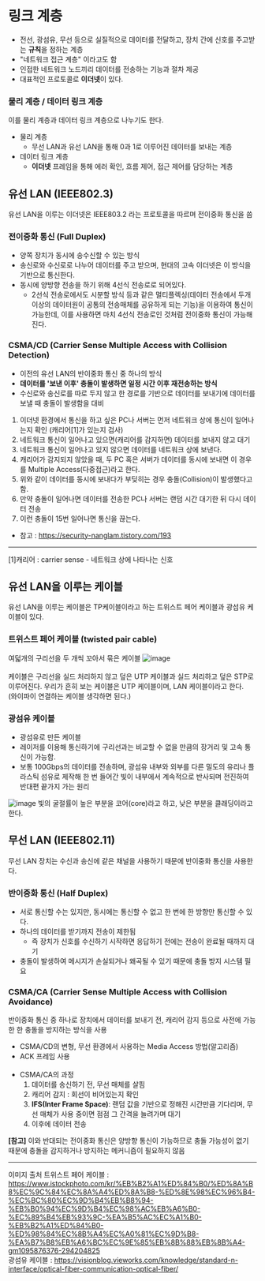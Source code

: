 # 링크 계층
- 전선, 광섬유, 무선 등으로 실질적으로 데이터를 전달하고, 장치 간에 신호를 주고받는 **규칙**을 정하는 계층
- "네트워크 접근 계층" 이라고도 함
- 인접한 네트워크 노드끼리 데이터를 전송하는 기능과 절차 제공
- 대표적인 프로토콜로 **이더넷**이 있다.

### 물리 계층 / 데이터 링크 계층
이를 물리 계층과 데이터 링크 계층으로 나누기도 한다.
- 물리 계층
    - 무선 LAN과 유선 LAN을 통해 0과 1로 이루어진 데이터를 보내는 계층
- 데이터 링크 계층
    - **이더넷** 프레임을 통해 에러 확인, 흐름 제어, 접근 제어를 담당하는 계층

## 유선 LAN (IEEE802.3)
유선 LAN을 이루는 이더넷은 IEEE803.2 라는 프로토콜을 따르며 전이중화 통신을 씀

### 전이중화 통신 (Full Duplex)
- 양쪽 장치가 동시에 송수신할 수 있는 방식
- 송신로와 수신로로 나누어 데이터를 주고 받으며, 현대의 고속 이더넷은 이 방식을 기반으로 통신한다.
- 동시에 양방향 전송을 하기 위해 4선식 전송로로 되어있다.
    - 2선식 전송로에서도 시분할 방식 등과 같은 멀티플렉싱(데이터 전송에서 두개 이상의 데이터원이 공통의 전송매체를 공유하게 되는 기능)을 이용하여 통신이 가능한데, 이를 사용하면 마치 4선식 전송로인 것처럼 전이중화 통신이 가능해진다.

### CSMA/CD (Carrier Sense Multiple Access with Collision Detection)
- 이전의 유선 LAN의 반이중화 통신 중 하나의 방식
- **데이터를 '보낸 이후' 충돌이 발생하면 일정 시간 이후 재전송하는 방식**
- 수신로와 송신로를 따로 두지 않고 한 경로를 기반으로 데이터를 보내기에 데이터를 보낼 때 충돌이 발생함을 대비

1. 이더넷 환경에서 통신을 하고 싶은 PC나 서버는 먼저 네트워크 상에 통신이 일어나는지 확인 (캐리어[1]가 있는지 검사)
2. 네트워크 통신이 일어나고 있으면(캐리어를 감지하면) 데이터를 보내지 않고 대기
3. 네트워크 통신이 일어나고 있지 않으면 데이터를 네트워크 상에 보낸다.
4. 캐리어가 감지되지 않았을 때, 두 PC 혹은 서버가 데이터를 동시에 보내면 이 경우를 Multiple Access(다중접근)라고 한다.
5. 위와 같이 데이터를 동시에 보내다가 부딪히는 경우 충돌(Collision)이 발생했다고 함.
6. 만약 충돌이 일어나면 데이터를 전송한 PC나 서버는 랜덤 시간 대기한 뒤 다시 데이터 전송
7. 이런 충돌이 15번 일어나면 통신을 끊는다.

* 참고 : https://security-nanglam.tistory.com/193
---
[1]캐리어 : carrier sense - 네트워크 상에 나타나는 신호

## 유선 LAN을 이루는 케이블
유선 LAN을 이루는 케이블은 TP케이블이라고 하는 트위스트 페어 케이블과 광섬유 케이블이 있다.

### 트위스트 페어 케이블 (twisted pair cable)
여덟개의 구리선을 두 개씩 꼬아서 묶은 케이블
![image](https://media.istockphoto.com/id/1095876376/ko/%EB%B2%A1%ED%84%B0/%ED%8A%B8%EC%9C%84%EC%8A%A4%ED%8A%B8-%ED%8E%98%EC%96%B4-%EC%BC%80%EC%9D%B4%EB%B8%94-%EB%B0%94%EC%9D%B4%EC%98%AC%EB%A6%B0-%EC%89%B4%EB%93%9C-%EA%B5%AC%EC%A1%B0-%EB%B2%A1%ED%84%B0-%ED%98%84%EC%8B%A4%EC%A0%81%EC%9D%B8-%EA%B7%B8%EB%A6%BC%EC%9E%85%EB%8B%88%EB%8B%A4.jpg?s=612x612&w=is&k=20&c=4n5Tn_BIUQ4Q4sIBhABpeP10FHAXB_qP_-2upQ68xn0=)
<br><br>
케이블은 구리선을 실드 처리하지 않고 덮은 UTP 케이블과 실드 처리하고 덮은 STP로 이루어진다. 우리가 흔히 보는 케이블은 UTP 케이블이며, LAN 케이블이라고 한다.<br>
(와이파이 연결하는 케이블 생각하면 된다.)

### 광섬유 케이블
- 광섬유로 만든 케이블
- 레이저를 이용해 통신하기에 구리선과는 비교할 수 없을 만큼의 장거리 및 고속 통신이 가능함.
- 보통 100Gbps의 데이터를 전송하며, 광섬유 내부와 외부를 다른 밀도의 유리나 플라스틱 섬유로 제작해 한 번 들어간 빛이 내부에서 계속적으로 반사되며 전진하여 반대편 끝가지 가는 원리

![image](https://visionblog.vieworks.com/wp-content/uploads/2021/06/image-2.png)
빛의 굴절률이 높은 부분을 코어(core)라고 하고, 낮은 부분을 클래딩이라고 한다.

## 무선 LAN (IEEE802.11)
무선 LAN 장치는 수신과 송신에 같은 채널을 사용하기 때문에 반이중화 통신을 사용한다.

### 반이중화 통신 (Half Duplex)
- 서로 통신할 수는 있지만, 동시에는 통신할 수 없고 한 번에 한 방향만 통신할 수 있다.
- 하나의 데이터를 받기까지 전송이 제한됨
    - 즉 장치가 신호를 수신하기 시작하면 응답하기 전에는 전송이 완료될 때까지 대기
- 충돌이 발생하여 메시지가 손실되거나 왜곡될 수 있기 때문에 충돌 방지 시스템 필요

### CSMA/CA (Carrier Sense Multiple Access with Collision Avoidance)
반이중화 통신 중 하나로 장치에서 데이터를 보내기 전, 캐리어 감지 등으로 사전에 가능한 한 충돌을 방지하는 방식을 사용
- CSMA/CD의 변형, 무선 환경에서 사용하는 Media Access 방법(알고리즘)
- ACK 프레임 사용
<br><br>
- CSMA/CA의 과정
    1. 데이터를 송신하기 전, 무선 매체를 살핌
    2. 캐리어 감지 : 회선이 비어있는지 확인
    3. **IFS(Inter Frame Space)**: 랜덤 값을 기반으로 정해진 시간만큼 기다리며, 무선 매체가 사용 중이면 점점 그 간격을 늘려가며 대기
    4. 이후에 데이터 전송

**[참고]** 이와 반대되는 전이중화 통신은 양방향 통신이 가능하므로 충돌 가능성이 없기 때문에 충돌을 감지하거나 방지하는 메커니즘이 필요하지 않음










---
이미지 출처
트위스트 페어 케이블 : https://www.istockphoto.com/kr/%EB%B2%A1%ED%84%B0/%ED%8A%B8%EC%9C%84%EC%8A%A4%ED%8A%B8-%ED%8E%98%EC%96%B4-%EC%BC%80%EC%9D%B4%EB%B8%94-%EB%B0%94%EC%9D%B4%EC%98%AC%EB%A6%B0-%EC%89%B4%EB%93%9C-%EA%B5%AC%EC%A1%B0-%EB%B2%A1%ED%84%B0-%ED%98%84%EC%8B%A4%EC%A0%81%EC%9D%B8-%EA%B7%B8%EB%A6%BC%EC%9E%85%EB%8B%88%EB%8B%A4-gm1095876376-294204825
<br>
광섬유 케이블 : https://visionblog.vieworks.com/knowledge/standard-n-interface/optical-fiber-communication-optical-fiber/



